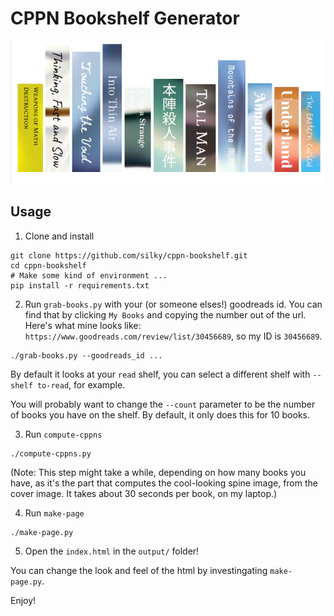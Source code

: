 # CPPN Bookshelf Generator

![](screenshot_1.png)


## Usage

1. Clone and install

```
git clone https://github.com/silky/cppn-bookshelf.git
cd cppn-bookshelf
# Make some kind of environment ...
pip install -r requirements.txt
```

2. Run `grab-books.py` with your (or someone elses!) goodreads id. You can
   find that by clicking `My Books` and copying the number out of the url.
   Here's what mine looks like: `https://www.goodreads.com/review/list/30456689`, so my ID is `30456689`.

```
./grab-books.py --goodreads_id ...
```

By default it looks at your `read` shelf, you can select a different shelf
with `--shelf to-read`, for example.

You will probably want to change the `--count` parameter to be the number of
books you have on the shelf. By default, it only does this for 10 books.


3. Run `compute-cppns`

```
./compute-cppns.py
```

(Note: This step might take a while, depending on how many books you have, as
it's the part that computes the cool-looking spine image, from the cover
image. It takes about 30 seconds per book, on my laptop.)

4. Run `make-page`

```
./make-page.py
```

5. Open the `index.html` in the `output/` folder!

You can change the look and feel of the html by investingating `make-page.py`.

Enjoy!
